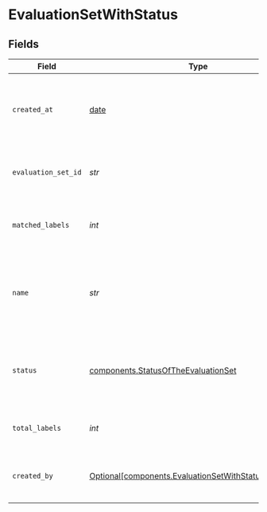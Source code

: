 # EvaluationSetWithStatus


## Fields

| Field                                                                                                                | Type                                                                                                                 | Required                                                                                                             | Description                                                                                                          |
| -------------------------------------------------------------------------------------------------------------------- | -------------------------------------------------------------------------------------------------------------------- | -------------------------------------------------------------------------------------------------------------------- | -------------------------------------------------------------------------------------------------------------------- |
| `created_at`                                                                                                         | [date](https://docs.python.org/3/library/datetime.html#date-objects)                                                 | :heavy_check_mark:                                                                                                   | Datetime object, specifies when the evaluation set was created                                                       |
| `evaluation_set_id`                                                                                                  | *str*                                                                                                                | :heavy_check_mark:                                                                                                   | Unique identifier of an evaluation set                                                                               |
| `matched_labels`                                                                                                     | *int*                                                                                                                | :heavy_check_mark:                                                                                                   | The number of labels that were not matched                                                                           |
| `name`                                                                                                               | *str*                                                                                                                | :heavy_check_mark:                                                                                                   | Name of the evaluation set. By default, the name of the csv or Squad2 file.                                          |
| `status`                                                                                                             | [components.StatusOfTheEvaluationSet](../../models/components/statusoftheevaluationset.md)                           | :heavy_check_mark:                                                                                                   | Shows you what is currently happening to the evaluation set.                                                         |
| `total_labels`                                                                                                       | *int*                                                                                                                | :heavy_check_mark:                                                                                                   | The total number of uploaded labels                                                                                  |
| `created_by`                                                                                                         | [Optional[components.EvaluationSetWithStatusCreatedBy]](../../models/components/evaluationsetwithstatuscreatedby.md) | :heavy_minus_sign:                                                                                                   | The user who created the evaluation set.                                                                             |